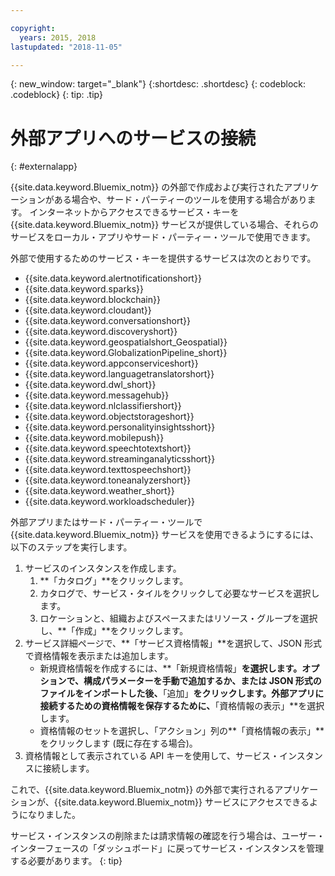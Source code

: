 ```yaml
---

copyright:
  years: 2015, 2018
lastupdated: "2018-11-05"

---
```


{: new_window: target="_blank"}
{:shortdesc: .shortdesc}
{: codeblock: .codeblock}
{: tip: .tip}

# 外部アプリへのサービスの接続
{: #externalapp}

{{site.data.keyword.Bluemix_notm}} の外部で作成および実行されたアプリケーションがある場合や、サード・パーティーのツールを使用する場合があります。 インターネットからアクセスできるサービス・キーを {{site.data.keyword.Bluemix_notm}} サービスが提供している場合、それらのサービスをローカル・アプリやサード・パーティー・ツールで使用できます。

外部で使用するためのサービス・キーを提供するサービスは次のとおりです。

* {{site.data.keyword.alertnotificationshort}} <!--Alert Notification-->
* {{site.data.keyword.sparks}} <!--Analytics for Apache Spark-->
* {{site.data.keyword.blockchain}} <!--Blockchain-->
* {{site.data.keyword.cloudant}} <!--Cloudant&reg; NoSQL DB-->
* {{site.data.keyword.conversationshort}} <!--Conversation-->
* {{site.data.keyword.discoveryshort}} <!--Discovery-->
* {{site.data.keyword.geospatialshort_Geospatial}} <!--Geospatial Analytics-->
* {{site.data.keyword.GlobalizationPipeline_short}} <!--Globalization Pipeline-->
* {{site.data.keyword.appconserviceshort}} <!--IBM&reg; App Connect-->
* {{site.data.keyword.languagetranslatorshort}} <!--Language Translator-->
* {{site.data.keyword.dwl_short}} <!--Lift-->
* {{site.data.keyword.messagehub}} <!--Message Hub-->
* {{site.data.keyword.nlclassifiershort}} <!--Natural Language Classifier-->
* {{site.data.keyword.objectstorageshort}} <!--Object Storage-->
* {{site.data.keyword.personalityinsightsshort}} <!--Personality Insights-->
* {{site.data.keyword.mobilepush}} <!--Push-->
* {{site.data.keyword.speechtotextshort}} <!-- Speech to Text-->
* {{site.data.keyword.streaminganalyticsshort}} <!--Streaming Analytics-->
* {{site.data.keyword.texttospeechshort}} <!--Text to Speech-->
* {{site.data.keyword.toneanalyzershort}} <!--Tone Analyzer-->
* {{site.data.keyword.weather_short}} <!--Weather Company Data-->
* {{site.data.keyword.workloadscheduler}} <!--Workload Scheduler-->

外部アプリまたはサード・パーティー・ツールで {{site.data.keyword.Bluemix_notm}} サービスを使用できるようにするには、以下のステップを実行します。

1. サービスのインスタンスを作成します。
    1. **「カタログ」**をクリックします。
    2. カタログで、サービス・タイルをクリックして必要なサービスを選択します。 
    3. ロケーションと、組織およびスペースまたはリソース・グループを選択し、**「作成」**をクリックします。
2. サービス詳細ページで、**「サービス資格情報」**を選択して、JSON 形式で資格情報を表示または追加します。 
    * 新規資格情報を作成するには、**「新規資格情報」**を選択します。オプションで、構成パラメーターを手動で追加するか、または JSON 形式のファイルをインポートした後、**「追加」**をクリックします。外部アプリに接続するための資格情報を保存するために、**「資格情報の表示」**を選択します。
    * 資格情報のセットを選択し、「アクション」列の**「資格情報の表示」** をクリックします (既に存在する場合)。 
3. 資格情報として表示されている API キーを使用して、サービス・インスタンスに接続します。

これで、{{site.data.keyword.Bluemix_notm}} の外部で実行されるアプリケーションが、{{site.data.keyword.Bluemix_notm}} サービスにアクセスできるようになりました。

サービス・インスタンスの削除または請求情報の確認を行う場合は、ユーザー・インターフェースの「ダッシュボード」に戻ってサービス・インスタンスを管理する必要があります。
{: tip}
